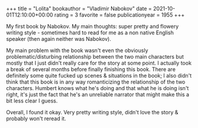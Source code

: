 +++
title = "Lolita"
bookauthor = "Vladimir Nabokov"
date = 2021-10-01T12:10:00+00:00
rating = 3
favorite = false
publicationyear = 1955
+++

My first book by Nabokov. My main thoughts: super pretty and flowery writing style - sometimes hard to read for me as a non native English speaker (then again neither was Nabokov). 

My main problem with the book wasn't even the obviously problematic/disturbing relationship between the two main characters but mostly that I just didn't really care for the story at some point. I actually took a break of several months before finally finishing this book. There are definitely some quite fucked up scenes & situations in the book; I also didn't think that this book is in any way romanticizing the relationship of the two characters. Humbert knows what he's doing and that what he is doing isn't right, it's just the fact that he's an unreliable narrator that might make this a bit less clear I guess.

Overall, I found it okay. Very pretty writing style, didn't love the story & probably won't reread it.